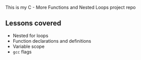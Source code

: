 This is my C - More Functions and Nested Loops project repo

## Lessons covered
- Nested for loops
- Function declarations and definitions
- Variable scope
- `gcc` flags
